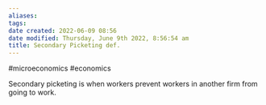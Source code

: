 ```yaml
---
aliases: 
tags: 
date created: 2022-06-09 08:56
date modified: Thursday, June 9th 2022, 8:56:54 am
title: Secondary Picketing def.
---
```


#microeconomics #economics

Secondary picketing is when workers prevent workers in another firm from going to work.